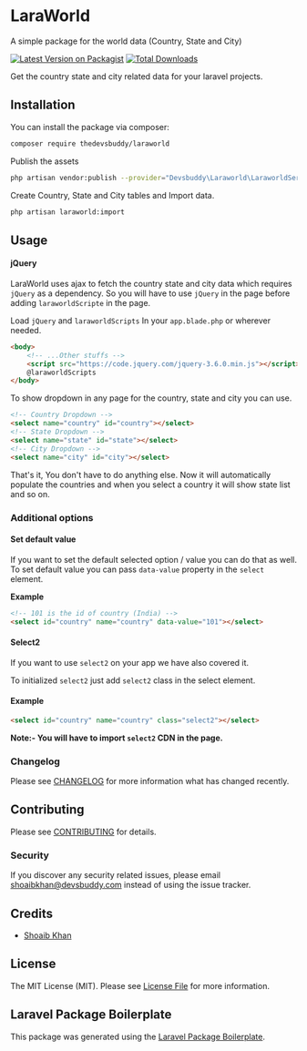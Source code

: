 # LaraWorld
A simple package for the world data (Country, State and City)

[![Latest Version on Packagist](https://img.shields.io/packagist/v/thedevsbuddy/laravel-world.svg?style=flat-square)](https://packagist.org/packages/thedevsbuddy/laraworld)
[![Total Downloads](https://img.shields.io/packagist/dt/thedevsbuddy/laravel-world.svg?style=flat-square)](https://packagist.org/packages/thedevsbuddy/laraworld)

Get the country state and city related data for your laravel projects.

## Installation

You can install the package via composer:

```bash
composer require thedevsbuddy/laraworld
```

Publish the assets
```bash
php artisan vendor:publish --provider="Devsbuddy\Laraworld\LaraworldServiceProvider"
```

Create Country, State and City tables and Import data.
```bash
php artisan laraworld:import
```

## Usage
#### jQuery
LaraWorld uses ajax to fetch the country state and city data which requires ```jQuery``` as a dependency. 
So you will have to use ```jQuery``` in the page before adding ```laraworldScripte``` in the page.

Load ```jQuery``` and ```laraworldScripts``` In your ```app.blade.php``` or wherever needed.
```html
<body>
    <!-- ...Other stuffs -->
    <script src="https://code.jquery.com/jquery-3.6.0.min.js"></script>
    @laraworldScripts
</body>
```

To show dropdown in any page for the country, state and city you can use.
```html
<!-- Country Dropdown -->
<select name="country" id="country"></select>
<!-- State Dropdown -->
<select name="state" id="state"></select>
<!-- City Dropdown -->
<select name="city" id="city"></select>
```

That's it, You don't have to do anything else.
Now it will automatically populate the countries and when you select a country it will show state list and so on.

### Additional options

#### Set default value
If you want to set the default selected option / value you can do that as well.
To set default value you can pass ```data-value``` property in the ```select``` element.

**Example**
```html
<!-- 101 is the id of country (India) -->
<select id="country" name="country" data-value="101"></select> 
```

#### Select2
If you want to use ```select2``` on your app we have also covered it.

To initialized ```select2``` just add ```select2``` class in the select element.

#### Example
```html
<select id="country" name="country" class="select2"></select>
```
**Note:- You will have to import ```select2``` CDN in the page.**

### Changelog

Please see [CHANGELOG](CHANGELOG.md) for more information what has changed recently.

## Contributing

Please see [CONTRIBUTING](CONTRIBUTING.md) for details.

### Security

If you discover any security related issues, please email shoaibkhan@devsbuddy.com instead of using the issue tracker.

## Credits

-   [Shoaib Khan](https://github.com/devsbuddy)

## License

The MIT License (MIT). Please see [License File](LICENSE.md) for more information.

## Laravel Package Boilerplate

This package was generated using the [Laravel Package Boilerplate](https://laravelpackageboilerplate.com).
